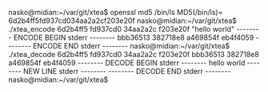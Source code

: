 nasko@midian:~/var/git/xtea$ openssl md5 /bin/ls
MD5(/bin/ls)= 6d2b4ff5fd937cd034aa2a2cf203e20f
nasko@midian:~/var/git/xtea$ ./xtea_encode 6d2b4ff5 fd937cd0 34aa2a2c f203e20f "hello world"
-------- ENCODE BEGIN stderr --------
bbb36513
382718e8
a469854f
eb4f4059
-------- ENCODE END stderr --------
nasko@midian:~/var/git/xtea$ ./xtea_decode 6d2b4ff5 fd937cd0 34aa2a2c f203e20f bbb36513 382718e8 a469854f eb4f4059
-------- DECODE BEGIN stderr --------
hello world
-------- NEW LINE stderr --------
-------- DECODE END stderr --------
nasko@midian:~/var/git/xtea$ 
